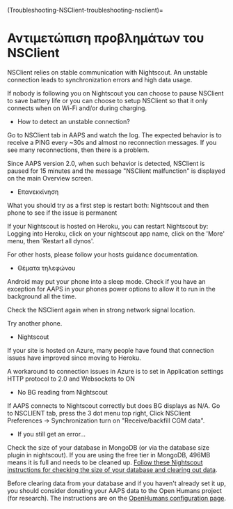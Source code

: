 (Troubleshooting-NSClient-troubleshooting-nsclient)=

# Αντιμετώπιση προβλημάτων του NSClient

NSClient relies on stable communication with Nightscout. An unstable connection leads to synchronization errors and high data usage.

If nobody is following you on Nightscout you can choose to pause NSClient to save battery life or you can choose to setup NSClient so that it only connects when on Wi-Fi and/or during charging.

* How to detect an unstable connection?

Go to NSClient tab in AAPS and watch the log. The expected behavior is to receive a PING every ~30s and almost no reconnection messages. If you see many reconnections, then there is a problem.

Since AAPS version 2.0, when such behavior is detected, NSClient is paused for 15 minutes and the message "NSClient malfunction" is displayed on the main Overview screen.

* Επανεκκίνηση

What you should try as a first step is restart both: Nightscout and then phone to see if the issue is permanent

If your Nightscout is hosted on Heroku, you can restart Nightscout by: Logging into Heroku, click on your nightscout app name, click on the 'More' menu, then 'Restart all dynos'.

For other hosts, please follow your hosts guidance documentation.

* Θέματα τηλεφώνου

Android may put your phone into a sleep mode. Check if you have an exception for AAPS in your phones power options to allow it to run in the background all the time.

Check the NSClient again when in strong network signal location.

Try another phone.

* Nightscout

If your site is hosted on Azure, many people have found that connection issues have improved since moving to Heroku.

A workaround to connection issues in Azure is to set in Application settings HTTP protocol to 2.0 and Websockets to ON

* No BG reading from Nightscout

If AAPS connects to Nightscout correctly but does BG displays as N/A. Go to NSCLIENT tab, press the 3 dot menu top right, Click NSClient Preferences -> Synchronization turn on "Receive/backfill CGM data".

* If you still get an error...

Check the size of your database in MongoDB (or via the database size plugin in nightscout). If you are using the free tier in MongoDB, 496MB means it is full and needs to be cleaned up. [Follow these Nightscout instructions for checking the size of your database and clearing out data](https://nightscout.github.io/troubleshoot/troublehoot/#database-full).

Before clearing data from your database and if you haven't already set it up, you should consider donating your AAPS data to the Open Humans project (for research). The instructions are on the [OpenHumans configuration page](../SupportingAaps/OpenHumans.md).